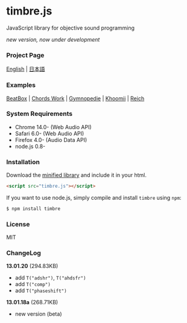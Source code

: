 timbre.js
=========

JavaScript library for objective sound programming


_new version, now under development_


### Project Page ###
[English](http://mohayonao.github.com/timbre.js/) | [日本語](http://mohayonao.github.com/timbre.js/ja/)

### Examples ###
[BeatBox](http://mohayonao.github.com/timbre.js/beatbox.html) | [Chords Work](http://mohayonao.github.com/timbre.js/chord.html) | [Gymnopedie](http://mohayonao.github.com/timbre.js/satie.html) | [Khoomii](http://mohayonao.github.com/timbre.js/koomii.html) | [Reich](http://mohayonao.github.com/timbre.js/reich.html)

### System Requirements ###

* Chrome 14.0- (Web Audio API)
* Safari 6.0- (Web Audio API)
* Firefox 4.0- (Audio Data API)
* node.js 0.8-

### Installation ###

Download the [minified library](http://mohayonao.github.com/timbre.js/timbre.js) and include it in your html.

```html
<script src="timbre.js"></script>
```

If you want to use node.js, simply compile and install `timbre` using `npm`:

```bash
$ npm install timbre
```

### License ###

MIT

### ChangeLog ###
**13.01.20** (294.83KB)
* add `T("adshr")`, `T("ahdsfr")`
* add `T("comp")`
* add `T("phaseshift")`

**13.01.18a** (268.71KB)
* new version (beta)
